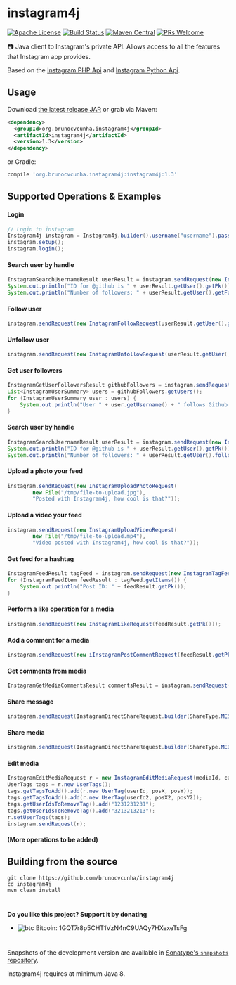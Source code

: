 instagram4j
========

[![Apache License](http://img.shields.io/badge/license-ASL-blue.svg)](https://github.com/brunocvcunha/instagram4j/blob/master/LICENSE)
[![Build Status](https://travis-ci.org/brunocvcunha/instagram4j.svg)](https://travis-ci.org/brunocvcunha/instagram4j)
[![Maven Central](https://maven-badges.herokuapp.com/maven-central/org.brunocvcunha.instagram4j/instagram4j/badge.svg)](https://maven-badges.herokuapp.com/maven-central/org.brunocvcunha.instagram4j/instagram4j) [![PRs Welcome](https://img.shields.io/badge/PRs-welcome-brightgreen.svg)](http://makeapullrequest.com)

:camera: Java client to Instagram's private API. Allows access to all the features that Instagram app provides.

Based on the [Instagram PHP Api](https://github.com/mgp25/Instagram-API) and [Instagram Python Api](https://github.com/LevPasha/Instagram-API-python).


Usage
--------

Download [the latest release JAR][1] or grab via Maven:
```xml
<dependency>
  <groupId>org.brunocvcunha.instagram4j</groupId>
  <artifactId>instagram4j</artifactId>
  <version>1.3</version>
</dependency>
```
or Gradle:
```groovy
compile 'org.brunocvcunha.instagram4j:instagram4j:1.3'
```



Supported Operations & Examples
--------

#### Login

```java
// Login to instagram
Instagram4j instagram = Instagram4j.builder().username("username").password("password").build();
instagram.setup();
instagram.login();
```

#### Search user by handle
```java
InstagramSearchUsernameResult userResult = instagram.sendRequest(new InstagramSearchUsernameRequest("github"));
System.out.println("ID for @github is " + userResult.getUser().getPk());
System.out.println("Number of followers: " + userResult.getUser().getFollower_count());
```

#### Follow user
```java
instagram.sendRequest(new InstagramFollowRequest(userResult.getUser().getPk()));
```

#### Unfollow user
```java
instagram.sendRequest(new InstagramUnfollowRequest(userResult.getUser().getPk()));
```

#### Get user followers
```java
InstagramGetUserFollowersResult githubFollowers = instagram.sendRequest(new InstagramGetUserFollowersRequest(userResult.getUser().getPk()));
List<InstagramUserSummary> users = githubFollowers.getUsers();
for (InstagramUserSummary user : users) {
    System.out.println("User " + user.getUsername() + " follows Github!");
}

```

#### Search user by handle
```java
InstagramSearchUsernameResult userResult = instagram.sendRequest(new InstagramSearchUsernameRequest("github"));
System.out.println("ID for @github is " + userResult.getUser().getPk());
System.out.println("Number of followers: " + userResult.getUser().follower_count);
```

#### Upload a photo your feed
```java
instagram.sendRequest(new InstagramUploadPhotoRequest(
        new File("/tmp/file-to-upload.jpg"),
        "Posted with Instagram4j, how cool is that?"));
```

#### Upload a video your feed
```java
instagram.sendRequest(new InstagramUploadVideoRequest(
        new File("/tmp/file-to-upload.mp4"),
        "Video posted with Instagram4j, how cool is that?"));
```

#### Get feed for a hashtag
```java
InstagramFeedResult tagFeed = instagram.sendRequest(new InstagramTagFeedRequest("github"));
for (InstagramFeedItem feedResult : tagFeed.getItems()) {
    System.out.println("Post ID: " + feedResult.getPk());
}
```

#### Perform a like operation for a media
```java
instagram.sendRequest(new InstagramLikeRequest(feedResult.getPk()));
```

#### Add a comment for a media
```java
instagram.sendRequest(new iInstagramPostCommentRequest(feedResult.getPk(), "Hello! How are you?"));
```


#### Get comments from media
```java
InstagramGetMediaCommentsResult commentsResult = instagram.sendRequest(new InstagramGetMediaCommentsRequest(mediaId, maxCommentId));
```

#### Share message
```java
instagram.sendRequest(InstagramDirectShareRequest.builder(ShareType.MESSAGE, recipients).message(message).build());
```

#### Share media
```java
instagram.sendRequest(InstagramDirectShareRequest.builder(ShareType.MEDIA, recipients).mediaId(mid).message(message).build());
```

#### Edit media
```java
InstagramEditMediaRequest r = new InstagramEditMediaRequest(mediaId, caption);
UserTags tags = r.new UserTags();
tags.getTagsToAdd().add(r.new UserTag(userId, posX, posY));
tags.getTagsToAdd().add(r.new UserTag(userId2, posX2, posY2));
tags.getUserIdsToRemoveTag().add("1231231231");
tags.getUserIdsToRemoveTag().add("3213213213");
r.setUserTags(tags);
instagram.sendRequest(r);
```

#### (More operations to be added)

Building from the source
--------
```
git clone https://github.com/brunocvcunha/instagram4j
cd instagram4j
mvn clean install
```


#

**Do you like this project? Support it by donating**

- ![btc](https://raw.githubusercontent.com/reek/anti-adblock-killer/gh-pages/images/bitcoin.png) Bitcoin: 1GQT7r8p5CHT1VzN4nC9UAQy7HXexeTsFg

#

Snapshots of the development version are available in [Sonatype's `snapshots` repository][snap].

instagram4j requires at minimum Java 8.


 [1]: https://search.maven.org/remote_content?g=org.brunocvcunha.instagram4j&a=instagram4j&v=LATEST
 [snap]: https://oss.sonatype.org/content/repositories/snapshots/
